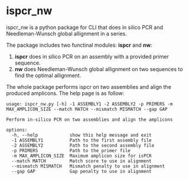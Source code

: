# ispcr_nw
ispcr_nw is a python package for CLI that does in silico PCR and Needleman-Wunsch global allignment in a series.

The package includes two functinal modules: **ispcr** and **nw**:
1. **ispcr** does in silico PCR on an assembly with a provided primer sequence.
2. **nw** does Needleman-Wunsch global allignment on two sequences to find the optimal allignment.

The whole package performs ispcr on two assemblies and align the produced amplicons. The help page is as follow:
```
usage: ispcr_nw.py [-h] -1 ASSEMBLY1 -2 ASSEMBLY2 -p PRIMERS -m MAX_AMPLICON_SIZE --match MATCH --mismatch MISMATCH --gap GAP

Perform in-silico PCR on two assemblies and align the amplicons

options:
  -h, --help            show this help message and exit
  -1 ASSEMBLY1          Path to the first assembly file
  -2 ASSEMBLY2          Path to the second assembly file
  -p PRIMERS            Path to the primer file
  -m MAX_AMPLICON_SIZE  Maximum amplicon size for isPCR
  --match MATCH         Match score to use in alignment
  --mismatch MISMATCH   Mismatch penalty to use in alignment
  --gap GAP             Gap penalty to use in alignment
```

